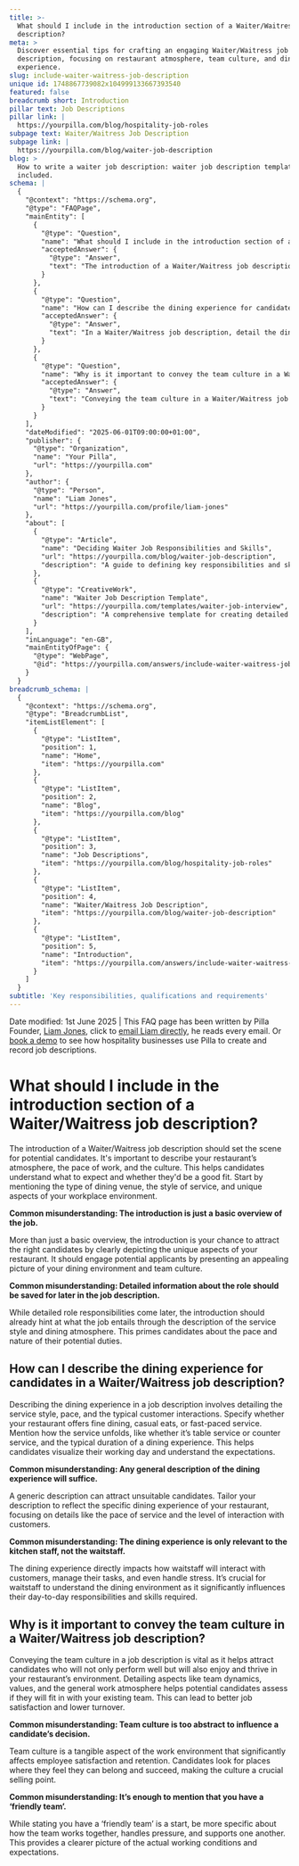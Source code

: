 ```yaml
---
title: >-
  What should I include in the introduction section of a Waiter/Waitress job
  description?
meta: >
  Discover essential tips for crafting an engaging Waiter/Waitress job
  description, focusing on restaurant atmosphere, team culture, and dining
  experience.
slug: include-waiter-waitress-job-description
unique id: 1748867739082x104999133667393540
featured: false
breadcrumb short: Introduction
pillar text: Job Descriptions
pillar link: |
  https://yourpilla.com/blog/hospitality-job-roles
subpage text: Waiter/Waitress Job Description
subpage link: |
  https://yourpilla.com/blog/waiter-job-description
blog: >
  How to write a waiter job description: waiter job description template
  included.
schema: |
  {
    "@context": "https://schema.org",
    "@type": "FAQPage",
    "mainEntity": [
      {
        "@type": "Question",
        "name": "What should I include in the introduction section of a Waiter/Waitress job description?",
        "acceptedAnswer": {
          "@type": "Answer",
          "text": "The introduction of a Waiter/Waitress job description should describe the restaurant’s atmosphere, work pace, and culture to set clear expectations for potential candidates. Begin by mentioning the dining venue type, service style, and any unique aspects of your workplace. This section is an opportunity to engage candidates and highlight what makes your restaurant a unique place to work."
        }
      },
      {
        "@type": "Question",
        "name": "How can I describe the dining experience for candidates in a Waiter/Waitress job description?",
        "acceptedAnswer": {
          "@type": "Answer",
          "text": "In a Waiter/Waitress job description, detail the dining experience by describing the service style, pace, and typical customer interactions. Specify the dining setting, such as fine dining, casual, or fast service, and elaborate on how the service unfolds. This helps candidates visualize their potential working environment and understand what is expected of them."
        }
      },
      {
        "@type": "Question",
        "name": "Why is it important to convey the team culture in a Waiter/Waitress job description?",
        "acceptedAnswer": {
          "@type": "Answer",
          "text": "Conveying the team culture in a Waiter/Waitress job description is crucial as it helps attract candidates suited to the social dynamics and values of your team. Detailing the work atmosphere and team interactions helps candidates assess their potential fit and satisfaction within your team, contributing to lower turnover and enhanced job satisfaction."
        }
      }
    ],
    "dateModified": "2025-06-01T09:00:00+01:00",
    "publisher": {
      "@type": "Organization",
      "name": "Your Pilla",
      "url": "https://yourpilla.com"
    },
    "author": {
      "@type": "Person",
      "name": "Liam Jones",
      "url": "https://yourpilla.com/profile/liam-jones"
    },
    "about": [
      {
        "@type": "Article",
        "name": "Deciding Waiter Job Responsibilities and Skills",
        "url": "https://yourpilla.com/blog/waiter-job-description",
        "description": "A guide to defining key responsibilities and skills needed for a Waiter position, helping in candidate selection."
      },
      {
        "@type": "CreativeWork",
        "name": "Waiter Job Description Template",
        "url": "https://yourpilla.com/templates/waiter-job-interview",
        "description": "A comprehensive template for creating detailed job descriptions for Waiter positions, tailored to specific restaurant needs."
      }
    ],
    "inLanguage": "en-GB",
    "mainEntityOfPage": {
      "@type": "WebPage",
      "@id": "https://yourpilla.com/answers/include-waiter-waitress-job-description"
    }
  }
breadcrumb_schema: |
  {
    "@context": "https://schema.org",
    "@type": "BreadcrumbList",
    "itemListElement": [
      {
        "@type": "ListItem",
        "position": 1,
        "name": "Home",
        "item": "https://yourpilla.com"
      },
      {
        "@type": "ListItem",
        "position": 2,
        "name": "Blog",
        "item": "https://yourpilla.com/blog"
      },
      {
        "@type": "ListItem",
        "position": 3,
        "name": "Job Descriptions",
        "item": "https://yourpilla.com/blog/hospitality-job-roles"
      },
      {
        "@type": "ListItem",
        "position": 4,
        "name": "Waiter/Waitress Job Description",
        "item": "https://yourpilla.com/blog/waiter-job-description"
      },
      {
        "@type": "ListItem",
        "position": 5,
        "name": "Introduction",
        "item": "https://yourpilla.com/answers/include-waiter-waitress-job-description"
      }
    ]
  }
subtitle: 'Key responsibilities, qualifications and requirements'
---
```


Date modified: 1st June 2025 | This FAQ page has been written by Pilla Founder, [Liam Jones](https://yourpilla.com/profile/liam-jones), click to [email Liam directly](https://mailto:liam@yourpilla.com), he reads every email. Or [book a demo](https://calendly.com/pilla/demo) to see how hospitality businesses use Pilla to create and record job descriptions.

# What should I include in the introduction section of a Waiter/Waitress job description?

The introduction of a Waiter/Waitress job description should set the scene for potential candidates. It's important to describe your restaurant’s atmosphere, the pace of work, and the culture. This helps candidates understand what to expect and whether they'd be a good fit. Start by mentioning the type of dining venue, the style of service, and unique aspects of your workplace environment.

**Common misunderstanding: The introduction is just a basic overview of the job.**

More than just a basic overview, the introduction is your chance to attract the right candidates by clearly depicting the unique aspects of your restaurant. It should engage potential applicants by presenting an appealing picture of your dining environment and team culture.

**Common misunderstanding: Detailed information about the role should be saved for later in the job description.**

While detailed role responsibilities come later, the introduction should already hint at what the job entails through the description of the service style and dining atmosphere. This primes candidates about the pace and nature of their potential duties.

## How can I describe the dining experience for candidates in a Waiter/Waitress job description?

Describing the dining experience in a job description involves detailing the service style, pace, and the typical customer interactions. Specify whether your restaurant offers fine dining, casual eats, or fast-paced service. Mention how the service unfolds, like whether it’s table service or counter service, and the typical duration of a dining experience. This helps candidates visualize their working day and understand the expectations.

**Common misunderstanding: Any general description of the dining experience will suffice.**

A generic description can attract unsuitable candidates. Tailor your description to reflect the specific dining experience of your restaurant, focusing on details like the pace of service and the level of interaction with customers.

**Common misunderstanding: The dining experience is only relevant to the kitchen staff, not the waitstaff.**

The dining experience directly impacts how waitstaff will interact with customers, manage their tasks, and even handle stress. It’s crucial for waitstaff to understand the dining environment as it significantly influences their day-to-day responsibilities and skills required.

## Why is it important to convey the team culture in a Waiter/Waitress job description?

Conveying the team culture in a job description is vital as it helps attract candidates who will not only perform well but will also enjoy and thrive in your restaurant’s environment. Detailing aspects like team dynamics, values, and the general work atmosphere helps potential candidates assess if they will fit in with your existing team. This can lead to better job satisfaction and lower turnover.

**Common misunderstanding: Team culture is too abstract to influence a candidate’s decision.**

Team culture is a tangible aspect of the work environment that significantly affects employee satisfaction and retention. Candidates look for places where they feel they can belong and succeed, making the culture a crucial selling point.

**Common misunderstanding: It’s enough to mention that you have a ‘friendly team’.**

While stating you have a ‘friendly team’ is a start, be more specific about how the team works together, handles pressure, and supports one another. This provides a clearer picture of the actual working conditions and expectations.
